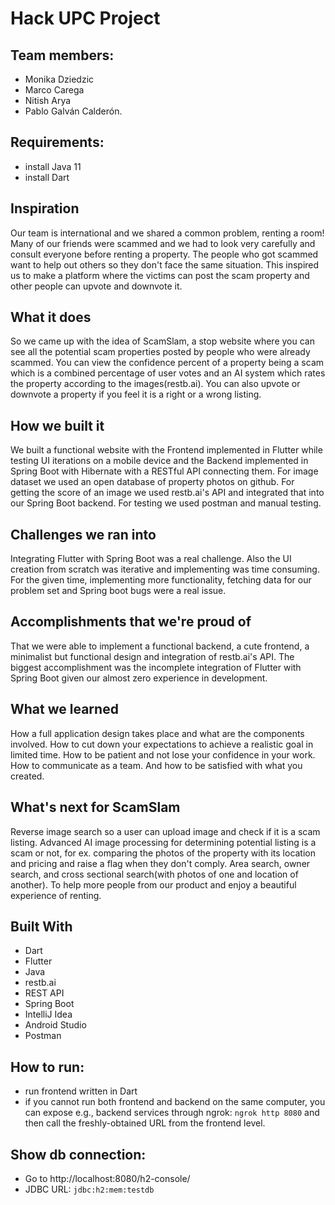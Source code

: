 # Hack UPC Project

## Team members:

- Monika Dziedzic
- Marco Carega
- Nitish Arya
- Pablo Galván Calderón.

## Requirements:

- install Java 11
- install Dart

## Inspiration

Our team is international and we shared a common problem, renting a room! Many of our friends were scammed and we had to
look very carefully and consult everyone before renting a property. The people who got scammed want to help out others
so they don't face the same situation. This inspired us to make a platform where the victims can post the scam property
and other people can upvote and downvote it.

## What it does

So we came up with the idea of ScamSlam, a stop website where you can see all the potential scam properties posted by
people who were already scammed. You can view the confidence percent of a property being a scam which is a combined
percentage of user votes and an AI system which rates the property according to the images(restb.ai). You can also
upvote or downvote a property if you feel it is a right or a wrong listing.

## How we built it

We built a functional website with the Frontend implemented in Flutter while testing UI iterations on a mobile device
and the Backend implemented in Spring Boot with Hibernate with a RESTful API connecting them. For image dataset we used
an open database of property photos on github. For getting the score of an image we used restb.ai's API and integrated
that into our Spring Boot backend. For testing we used postman and manual testing.

## Challenges we ran into

Integrating Flutter with Spring Boot was a real challenge. Also the UI creation from scratch was iterative and
implementing was time consuming. For the given time, implementing more functionality, fetching data for our problem set
and Spring boot bugs were a real issue.

## Accomplishments that we're proud of

That we were able to implement a functional backend, a cute frontend, a minimalist but functional design and integration
of restb.ai's API. The biggest accomplishment was the incomplete integration of Flutter with Spring Boot given our
almost zero experience in development.

## What we learned

How a full application design takes place and what are the components involved. How to cut down your expectations to
achieve a realistic goal in limited time. How to be patient and not lose your confidence in your work. How to
communicate as a team. And how to be satisfied with what you created.

## What's next for ScamSlam

Reverse image search so a user can upload image and check if it is a scam listing. Advanced AI image processing for
determining potential listing is a scam or not, for ex. comparing the photos of the property with its location and
pricing and raise a flag when they don't comply. Area search, owner search, and cross sectional search(with photos of
one and location of another). To help more people from our product and enjoy a beautiful experience of renting.

## Built With

- Dart
- Flutter
- Java
- restb.ai
- REST API
- Spring Boot
- IntelliJ Idea
- Android Studio
- Postman

## How to run:

- run frontend written in Dart
- if you cannot run both frontend and backend on the same computer, you can expose e.g., backend services through
  ngrok: `ngrok http 8080` and then call the freshly-obtained URL from the frontend level.

## Show db connection:

- Go to http://localhost:8080/h2-console/
- JDBC URL: `jdbc:h2:mem:testdb`

